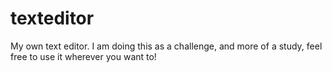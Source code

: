 # texteditor
My own text editor. I am doing this as a challenge, and more of a study, feel free to use it wherever you want to!
